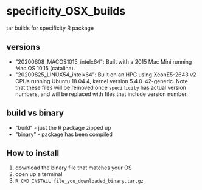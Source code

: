 # specificity_OSX_builds
tar builds for specificity R package

## versions
* "20200608_MACOS1015_intelx64": Built with a 2015 Mac Mini running Mac OS 10.15 (catalina).
* "20200825_LINUX54_intelx64": Built on an HPC using XeonE5-2643 v2 CPUs running Ubuntu 18.04.4, kernel version 5.4.0-42-generic.
Note that these files will be removed once `specificity` has actual version numbers, and will be replaced with files that include version number.

## build vs binary
* "build" - just the R package zipped up
* "binary" - package has been compiled

## How to install
1. download the binary file that matches your OS
2. open up a terminal
3. `R CMD INSTALL file_you_downloaded_binary.tar.gz`


